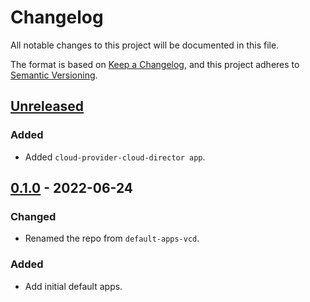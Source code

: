 # Changelog

All notable changes to this project will be documented in this file.

The format is based on [Keep a Changelog](https://keepachangelog.com/en/1.0.0/),
and this project adheres to [Semantic Versioning](https://semver.org/spec/v2.0.0.html).

## [Unreleased]

### Added

- Added `cloud-provider-cloud-director app`.

## [0.1.0] - 2022-06-24

### Changed

- Renamed the repo from `default-apps-vcd`.

### Added

- Add initial default apps.

[Unreleased]: https://github.com/giantswarm/default-apps-cloud-director/compare/v0.1.0...HEAD
[0.1.0]: https://github.com/giantswarm/default-apps-cloud-director/releases/tag/v0.1.0
